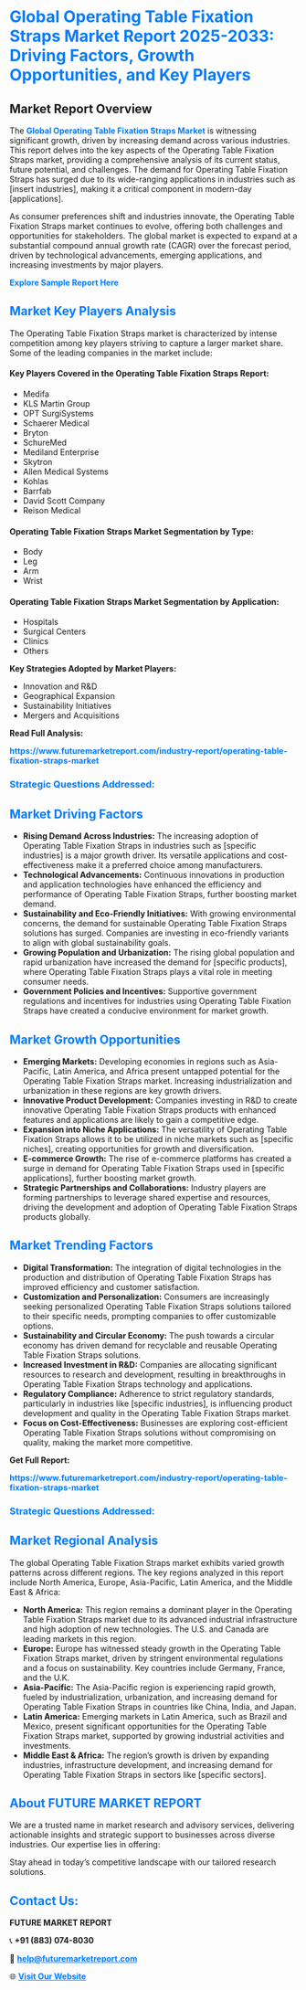 <h1 style="color: #007BFF;">Global Operating Table Fixation Straps Market Report 2025-2033: Driving Factors, Growth Opportunities, and Key Players</h1>

<section id="overview">
<h2>Market Report Overview</h2>
<p>The <a href="https://www.futuremarketreport.com/industry-report/operating-table-fixation-straps-market" style="color: #007BFF; text-decoration: none;"><strong>Global Operating Table Fixation Straps Market</strong></a> is witnessing significant growth, driven by increasing demand across various industries. This report delves into the key aspects of the Operating Table Fixation Straps market, providing a comprehensive analysis of its current status, future potential, and challenges. The demand for Operating Table Fixation Straps has surged due to its wide-ranging applications in industries such as [insert industries], making it a critical component in modern-day [applications].</p>
<p>As consumer preferences shift and industries innovate, the Operating Table Fixation Straps market continues to evolve, offering both challenges and opportunities for stakeholders. The global market is expected to expand at a substantial compound annual growth rate (CAGR) over the forecast period, driven by technological advancements, emerging applications, and increasing investments by major players.</p>
</section>

<section id="overview">
<p><a href="https://www.futuremarketreport.com/request-sample/reportId=56516" style="color: #007BFF; text-decoration: none;"><strong>Explore Sample Report Here</strong></a></p>
</section>

<section id="key-players">
<h2 style="color: #007BFF;">Market Key Players Analysis</h2>
<p>The Operating Table Fixation Straps market is characterized by intense competition among key players striving to capture a larger market share. Some of the leading companies in the market include:</p>
<h4>Key Players Covered in the Operating Table Fixation Straps Report:</h4>
<ul><li>Medifa</li><li>KLS Martin Group</li><li>OPT SurgiSystems</li><li>Schaerer Medical</li><li>Bryton</li><li>SchureMed</li><li>Mediland Enterprise</li><li>Skytron</li><li>Allen Medical Systems</li><li>Kohlas</li><li>Barrfab</li><li>David Scott Company</li><li>Reison Medical</li></ul>
<h4>Operating Table Fixation Straps Market Segmentation by Type:</h4>
<ul><li>Body</li><li>Leg</li><li>Arm</li><li>Wrist</li></ul>

<h4>Operating Table Fixation Straps Market Segmentation by Application:</h4>
<ul><li>Hospitals</li><li>Surgical Centers</li><li>Clinics</li><li>Others</li></ul>
<p><strong>Key Strategies Adopted by Market Players:</strong></p>
<ul>
<li>Innovation and R&D</li>
<li>Geographical Expansion</li>
<li>Sustainability Initiatives</li>
<li>Mergers and Acquisitions</li>
</ul>
</section>

<section>
<p><strong>Read Full Analysis: </strong></p><a href="https://www.futuremarketreport.com/industry-report/operating-table-fixation-straps-market" style="color: #007BFF; text-decoration: none;"><strong>https://www.futuremarketreport.com/industry-report/operating-table-fixation-straps-market</strong></a>
<h3 style="color: #007BFF;">Strategic Questions Addressed:</h3>
</section>

<section id="driving-factors">
<h2 style="color: #007BFF;">Market Driving Factors</h2>
<ul>
<li><strong>Rising Demand Across Industries:</strong> The increasing adoption of Operating Table Fixation Straps in industries such as [specific industries] is a major growth driver. Its versatile applications and cost-effectiveness make it a preferred choice among manufacturers.</li>
<li><strong>Technological Advancements:</strong> Continuous innovations in production and application technologies have enhanced the efficiency and performance of Operating Table Fixation Straps, further boosting market demand.</li>
<li><strong>Sustainability and Eco-Friendly Initiatives:</strong> With growing environmental concerns, the demand for sustainable Operating Table Fixation Straps solutions has surged. Companies are investing in eco-friendly variants to align with global sustainability goals.</li>
<li><strong>Growing Population and Urbanization:</strong> The rising global population and rapid urbanization have increased the demand for [specific products], where Operating Table Fixation Straps plays a vital role in meeting consumer needs.</li>
<li><strong>Government Policies and Incentives:</strong> Supportive government regulations and incentives for industries using Operating Table Fixation Straps have created a conducive environment for market growth.</li>
</ul>
</section>

<section id="growth-opportunities">
<h2 style="color: #007BFF;">Market Growth Opportunities</h2>
<ul>
<li><strong>Emerging Markets:</strong> Developing economies in regions such as Asia-Pacific, Latin America, and Africa present untapped potential for the Operating Table Fixation Straps market. Increasing industrialization and urbanization in these regions are key growth drivers.</li>
<li><strong>Innovative Product Development:</strong> Companies investing in R&D to create innovative Operating Table Fixation Straps products with enhanced features and applications are likely to gain a competitive edge.</li>
<li><strong>Expansion into Niche Applications:</strong> The versatility of Operating Table Fixation Straps allows it to be utilized in niche markets such as [specific niches], creating opportunities for growth and diversification.</li>
<li><strong>E-commerce Growth:</strong> The rise of e-commerce platforms has created a surge in demand for Operating Table Fixation Straps used in [specific applications], further boosting market growth.</li>
<li><strong>Strategic Partnerships and Collaborations:</strong> Industry players are forming partnerships to leverage shared expertise and resources, driving the development and adoption of Operating Table Fixation Straps products globally.</li>
</ul>
</section>

<section id="trending-factors">
<h2 style="color: #007BFF;">Market Trending Factors</h2>
<ul>
<li><strong>Digital Transformation:</strong> The integration of digital technologies in the production and distribution of Operating Table Fixation Straps has improved efficiency and customer satisfaction.</li>
<li><strong>Customization and Personalization:</strong> Consumers are increasingly seeking personalized Operating Table Fixation Straps solutions tailored to their specific needs, prompting companies to offer customizable options.</li>
<li><strong>Sustainability and Circular Economy:</strong> The push towards a circular economy has driven demand for recyclable and reusable Operating Table Fixation Straps solutions.</li>
<li><strong>Increased Investment in R&D:</strong> Companies are allocating significant resources to research and development, resulting in breakthroughs in Operating Table Fixation Straps technology and applications.</li>
<li><strong>Regulatory Compliance:</strong> Adherence to strict regulatory standards, particularly in industries like [specific industries], is influencing product development and quality in the Operating Table Fixation Straps market.</li>
<li><strong>Focus on Cost-Effectiveness:</strong> Businesses are exploring cost-efficient Operating Table Fixation Straps solutions without compromising on quality, making the market more competitive.</li>
</ul>
</section>

<section>
<p><strong>Get Full Report: </strong></p><a href="https://www.futuremarketreport.com/industry-report/operating-table-fixation-straps-market" style="color: #007BFF; text-decoration: none;"><strong>https://www.futuremarketreport.com/industry-report/operating-table-fixation-straps-market</strong></a>
<h3 style="color: #007BFF;">Strategic Questions Addressed:</h3>
</section>


<section id="regional-analysis">
<h2 style="color: #007BFF;">Market Regional Analysis</h2>
<p>The global Operating Table Fixation Straps market exhibits varied growth patterns across different regions. The key regions analyzed in this report include North America, Europe, Asia-Pacific, Latin America, and the Middle East & Africa:</p>
<ul>
<li><strong>North America:</strong> This region remains a dominant player in the Operating Table Fixation Straps market due to its advanced industrial infrastructure and high adoption of new technologies. The U.S. and Canada are leading markets in this region.</li>
<li><strong>Europe:</strong> Europe has witnessed steady growth in the Operating Table Fixation Straps market, driven by stringent environmental regulations and a focus on sustainability. Key countries include Germany, France, and the U.K.</li>
<li><strong>Asia-Pacific:</strong> The Asia-Pacific region is experiencing rapid growth, fueled by industrialization, urbanization, and increasing demand for Operating Table Fixation Straps in countries like China, India, and Japan.</li>
<li><strong>Latin America:</strong> Emerging markets in Latin America, such as Brazil and Mexico, present significant opportunities for the Operating Table Fixation Straps market, supported by growing industrial activities and investments.</li>
<li><strong>Middle East & Africa:</strong> The region’s growth is driven by expanding industries, infrastructure development, and increasing demand for Operating Table Fixation Straps in sectors like [specific sectors].</li>
</ul>
</section>

<footer>
<h2 style="color: #007BFF;">About FUTURE MARKET REPORT</h2>
<p>We are a trusted name in market research and advisory services, delivering actionable insights and strategic support to businesses across diverse industries. Our expertise lies in offering:</p>

<p>Stay ahead in today’s competitive landscape with our tailored research solutions.</p>

<h2 style="color: #007BFF;">Contact Us:</h2>
<p><strong>FUTURE MARKET REPORT</strong></p>
<p>📞 <strong>+91 (883) 074-8030</strong></p>
<p>📧 <strong><a href="mailto:help@futuremarketreport.com" style="color: #007BFF;">help@futuremarketreport.com</a></strong></p>
<p>🌐 <strong><a href="https://www.futuremarketreport.com/" style="color: #007BFF;">Visit Our Website</a></strong></p>
</footer>